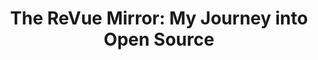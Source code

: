 ---
{
	title: "The ReVue Mirror: My Journey into Open Source",
	description: "Dan Jutan reflects on how it all got started",
	published: '2023-04-10T05:12:03.284Z',
	authors: ['jutanium'],
	tags: ['open source', 'opinion', 'vue', 'solid'],
	license: 'cc-by-nc-nd-4'
}
---
